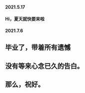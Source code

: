  #### 2021.5.17
 
 #### Hi，夏天就快要来啦
 
 #### 2021.7.6
 ## 毕业了，带着所有遗憾
 ## 没有等来心念已久的告白。
 ## 那么，祝好。          



<!--
**WaldinsamKeit/WaldinsamKeit** is a ✨ _special_ ✨ repository because its `README.md` (this file) appears on your GitHub profile.

Here are some ideas to get you started:

- 🔭 I’m currently working on ...
- 🌱 I’m currently learning ...
- 👯 I’m looking to collaborate on ...
- 🤔 I’m looking for help with ...
- 💬 Ask me about ...
- 📫 How to reach me: ...
- 😄 Pronouns: ...
- ⚡ Fun fact: ...
-->
